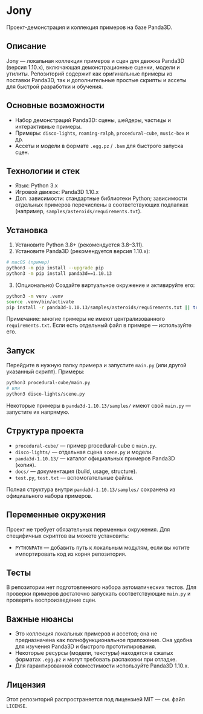 # Jony

Проект-демонстрация и коллекция примеров на базе Panda3D.

## Описание

Jony — локальная коллекция примеров и сцен для движка Panda3D (версия 1.10.x), включающая демонстрационные сценки, модели и утилиты. Репозиторий содержит как оригинальные примеры из поставки Panda3D, так и дополнительные простые скрипты и ассеты для быстрой разработки и обучения.

## Основные возможности

- Набор демонстраций Panda3D: сцены, шейдеры, частицы и интерактивные примеры.
- Примеры: `disco-lights`, `roaming-ralph`, `procedural-cube`, `music-box` и др.
- Ассеты и модели в формате `.egg.pz` / `.bam` для быстрого запуска сцен.

## Технологии и стек

- Язык: Python 3.x
- Игровой движок: Panda3D 1.10.x
- Доп. зависимости: стандартные библиотеки Python; зависимости отдельных примеров перечислены в соответствующих подпапках (например, `samples/asteroids/requirements.txt`).

## Установка

1. Установите Python 3.8+ (рекомендуется 3.8–3.11).
2. Установите Panda3D (рекомендуется версия 1.10.x):

```bash
# macOS (пример)
python3 -m pip install --upgrade pip
python3 -m pip install panda3d==1.10.13
```

3. (Опционально) Создайте виртуальное окружение и активируйте его:

```bash
python3 -m venv .venv
source .venv/bin/activate
pip install -r panda3d-1.10.13/samples/asteroids/requirements.txt || true
```

Примечание: многие примеры не имеют централизованного `requirements.txt`. Если есть отдельный файл в примере — используйте его.

## Запуск

Перейдите в нужную папку примера и запустите `main.py` (или другой указанный скрипт). Примеры:

```bash
python3 procedural-cube/main.py
# или
python3 disco-lights/scene.py
```

Некоторые примеры в `panda3d-1.10.13/samples/` имеют свой `main.py` — запустите их напрямую.

## Структура проекта

- `procedural-cube/` — пример procedural-cube с `main.py`.
- `disco-lights/` — отдельная сцена `scene.py` и модели.
- `panda3d-1.10.13/` — каталог официальных примеров Panda3D (копия).
- `docs/` — документация (build, usage, structure).
- `test.py`, `test.txt` — вспомогательные файлы.

Полная структура внутри `panda3d-1.10.13/samples/` сохранена из официального набора примеров.

## Переменные окружения

Проект не требует обязательных переменных окружения. Для специфичных скриптов вы можете установить:

- `PYTHONPATH` — добавить путь к локальным модулям, если вы хотите импортировать код из корня репозитория.

## Тесты

В репозитории нет подготовленного набора автоматических тестов. Для проверки примеров достаточно запускать соответствующие `main.py` и проверять воспроизведение сцен.

## Важные нюансы

- Это коллекция локальных примеров и ассетов; она не предназначена как полнофункциональное приложение. Она удобна для изучения Panda3D и быстрого прототипирования.
- Некоторые ресурсы (модели, текстуры) находятся в сжатых форматах `.egg.pz` и могут требовать распаковки при отладке.
- Для гарантированной совместимости используйте Panda3D 1.10.x.

## Лицензия

Этот репозиторий распространяется под лицензией MIT — см. файл `LICENSE`.

